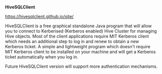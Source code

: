 **HiveSQLClient**

https://hivesqlclient.github.io/site/

HiveSQLClient is a free graphical standalone Java program that will allow you to connect to Kerberised (Kerberos enabled) Hive Cluster for managing Hive objects. Most of the client applications require MIT Kerberos client which needs an additional step to log in and renew to obtain a new Kerberos ticket. A simple and lightweight program which doesn't require MIT Kerberos client to be installed on your machine and will get a Kerberos ticket automatically when you log in.

Future HiveSQLClient version will support more authentication mechanisms.
